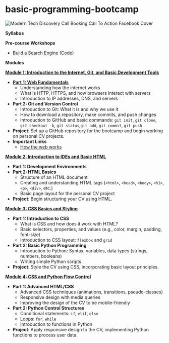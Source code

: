 # basic-programming-bootcamp
![Modern Tech Discovery Call Booking Call To Action Facebook Cover](https://github.com/user-attachments/assets/f7a3f30e-b2e6-4a89-ba60-959a939e83f4)

**Syllabus**

**Pre-course Workshops**

- [Build a Search Engine](https://www.youtube.com/watch?v=nMrGK5QgPVE) ([Code](https://github.com/alexeygrigorev/build-your-own-search-engine))

**Modules**

[**Module 1: Introduction to the Internet, Git, and Basic Development Tools**](https://github.com/DataTalksClub/llm-zoomcamp/blob/main/01-intro)

- [**Part 1: Web Fundamentals**](https://app.milanote.com/1TAgxz12OeTlcR?p=KehowBo0Zh0)
    - Understanding how the internet works
    - What is HTTP, HTTPS, and how browsers interact with servers
    - Introduction to IP addresses, DNS, and servers
- **Part 2: Git and Version Control**
    - Introduction to Git: What it is and why we use it
    - How to download a repository, make commits, and push changes
    - Introduction to GitHub and basic commands: `git init`, `git clone`, `git checkout -b`, `git status`,`git add`, `git commit`, `git push`
- **Project**: Set up a GitHub repository for the bootcamp and begin working on personal CV projects.
- **Important Links**
    - [How the web works](https://academind.com/tutorials/how-the-web-works)

[**Module 2: Introduction to IDEs and Basic HTML**](https://github.com/DataTalksClub/llm-zoomcamp/blob/main/02-open-source)

- **Part 1: Development Environments**
- **Part 2: HTML Basics**
    - Structure of an HTML document
    - Creating and understanding HTML tags (`<html>`, `<head>`, `<body>`, `<h1>`, `<p>`, `<div>`, etc.)
    - Basic page layout for the personal CV project
- **Project**: Begin structuring your CV using HTML.

[**Module 3: CSS Basics and Styling**](https://github.com/DataTalksClub/llm-zoomcamp/blob/main/03-vector-search)

- **Part 1: Introduction to CSS**
    - What is CSS and how does it work with HTML?
    - Basic selectors, properties, and values (e.g., color, margin, padding, font-size)
    - Introduction to CSS layout: `flexbox` and `grid`
- **Part 2: Basic Python Programming**
    - Introduction to Python: Syntax, variables, data types (strings, numbers, booleans)
    - Writing simple Python scripts
- **Project**: Style the CV using CSS, incorporating basic layout principles.

[**Module 4: CSS and Python Flow Control**](https://github.com/DataTalksClub/llm-zoomcamp/blob/main/03-vector-search)

- **Part 1: Advanced HTML/CSS**
    - Advanced CSS techniques (animations, transitions, pseudo-classes)
    - Responsive design with media queries
    - Improving the design of the CV to be mobile-friendly
- **Part 2: Python Control Structures**
    - Conditional statements: `if`, `elif`, `else`
    - Loops: `for`, `while`
    - Introduction to functions in Python
- **Project**: Apply responsive design to the CV, implementing Python functions to process user data.
